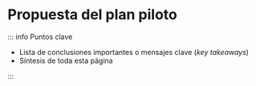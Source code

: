 # Propuesta del plan piloto

::: info Puntos clave

- Lista de conclusiones importantes o mensajes clave (_key takeaways_)
- Síntesis de toda esta página

:::
